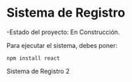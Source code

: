 <h1> Sistema de Registro</h1>

-Estado del proyecto: En Construcción.

Para ejecutar el sistema, debes poner:

```npm install react```

Sistema de Registro 2
